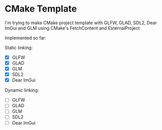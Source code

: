 # CMake Template
I'm trying to make CMake project template with GLFW, GLAD, SDL2, Dear ImGui and GLM using CMake's FetchContent and ExternalProject

Implemented so far:

Static linking:
- [x] GLFW
- [x] GLAD
- [x] GLM
- [x] SDL2
- [x] Dear ImGui

Dynamic linking:
- [ ] GLFW
- [ ] GLAD
- [ ] GLM
- [ ] SDL2
- [ ] Dear ImGui
